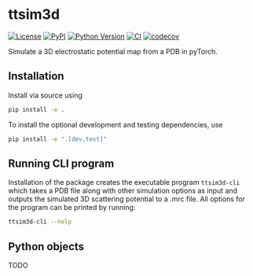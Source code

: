 # ttsim3d

[![License](https://img.shields.io/pypi/l/ttsim3d.svg?color=green)](https://github.com/jdickerson95/ttsim3d/raw/main/LICENSE)
[![PyPI](https://img.shields.io/pypi/v/ttsim3d.svg?color=green)](https://pypi.org/project/ttsim3d)
[![Python Version](https://img.shields.io/pypi/pyversions/ttsim3d.svg?color=green)](https://python.org)
[![CI](https://github.com/jdickerson95/ttsim3d/actions/workflows/ci.yml/badge.svg)](https://github.com/jdickerson95/ttsim3d/actions/workflows/ci.yml)
[![codecov](https://codecov.io/gh/jdickerson95/ttsim3d/branch/main/graph/badge.svg)](https://codecov.io/gh/jdickerson95/ttsim3d)

Simulate a 3D electrostatic potential map from a PDB in pyTorch.

## Installation

Install via source using
```zsh
pip install -e .
```

To install the optional development and testing dependencies, use
```zsh
pip install -e ".[dev,test]"
```

## Running CLI program

Installation of the package creates the executable program `ttsim3d-cli` which takes a PDB file along with other simulation options as input and outputs the simulated 3D scattering potential to a .mrc file. 
All options for the program can be printed by running:
```zsh
ttsim3d-cli --help
```

## Python objects

TODO
